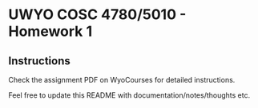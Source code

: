 # UWYO COSC 4780/5010 - Homework 1

## Instructions

Check the assignment PDF on WyoCourses for detailed instructions.

Feel free to update this README with documentation/notes/thoughts etc.
